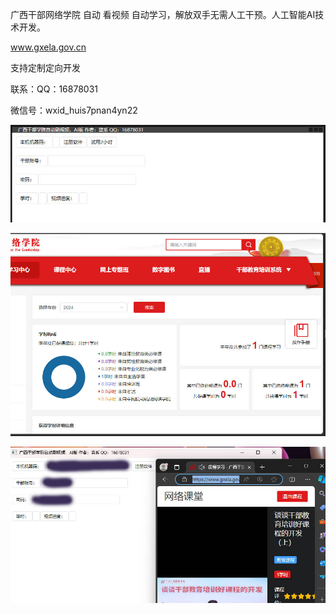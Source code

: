 广西干部网络学院  自动 看视频    自动学习，解放双手无需人工干预。人工智能AI技术开发。

www.gxela.gov.cn  

支持定制定向开发

联系：QQ：16878031

微信号：wxid_huis7pnan4yn22

![image](界面.jpg)

![学时分](学时分.jpg)

![浏览器](浏览器.jpg)